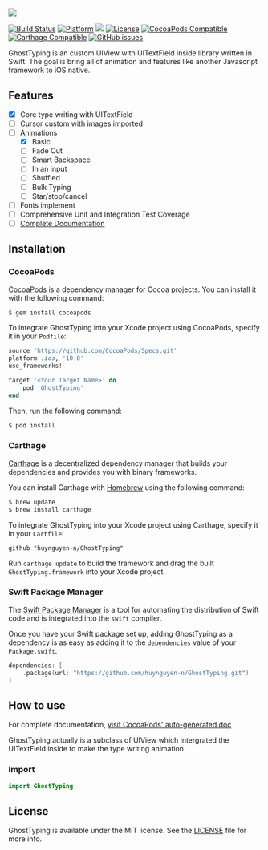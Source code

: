 #

<img src="https://raw.githubusercontent.com/huynguyen-n/GhostTyping/master/meta/repo_banner.png"/>

[![Build Status](https://travis-ci.com/huynguyen-n/GhostTyping.svg?branch=master?style=flat-square)](https://travis-ci.com/huynguyen-n/GhostTyping) [![Platform](https://img.shields.io/badge/platform-ios-green.svg?style=flat-square)](https://github.com/huynguyen-n/GhostTyping) [![](https://img.shields.io/badge/Swift-4.1-blue.svg?style=flat-square)](https://github.com/huynguyen-n/GhostTyping) [![License](https://img.shields.io/cocoapods/l/GhostTyping.svg?style=flat-square)](LICENSE) 
[![CocoaPods Compatible](https://img.shields.io/cocoapods/v/GhostTyping.svg?style=flat-square)](https://img.shields.io/cocoapods/v/GhostTyping.svg)
[![Carthage Compatible](https://img.shields.io/badge/Carthage-compatible-4BC51D.svg?style=flat-square)](https://github.com/Carthage/Carthage) [![GitHub issues](https://img.shields.io/github/issues/huynguyen-n/GhostTyping.svg?style=flat-square)](https://github.com/huynguyen-n/GhostTyping/issues)

GhostTyping is an custom UIView with UITextField inside library written in Swift. The goal is bring all of animation and features like another Javascript framework to iOS native.

## Features

- [x] Core type writing with UITextField
- [ ] Cursor custom with images imported
- [ ] Animations
  - [x] Basic
  - [ ] Fade Out
  - [ ] Smart Backspace
  - [ ] In an input
  - [ ] Shuffled
  - [ ] Bulk Typing
  - [ ] Star/stop/cancel
- [ ] Fonts implement
- [ ] Comprehensive Unit and Integration Test Coverage
- [ ] [Complete Documentation](https://ghosttyping.github.io/GhostTyping)

## Installation

### CocoaPods

[CocoaPods](https://cocoapods.org) is a dependency manager for Cocoa projects. You can install it with the following command:

```bash
$ gem install cocoapods
```

To integrate GhostTyping into your Xcode project using CocoaPods, specify it in your `Podfile`:

```ruby
source 'https://github.com/CocoaPods/Specs.git'
platform :ios, '10.0'
use_frameworks!

target '<Your Target Name>' do
    pod 'GhostTyping'
end
```

Then, run the following command:

```bash
$ pod install
```

### Carthage

[Carthage](https://github.com/Carthage/Carthage) is a decentralized dependency manager that builds your dependencies and provides you with binary frameworks.

You can install Carthage with [Homebrew](https://brew.sh/) using the following command:

```bash
$ brew update
$ brew install carthage
```

To integrate GhostTyping into your Xcode project using Carthage, specify it in your `Cartfile`:

```ogdl
github "huynguyen-n/GhostTyping"
```

Run `carthage update` to build the framework and drag the built `GhostTyping.framework` into your Xcode project.

### Swift Package Manager

The [Swift Package Manager](https://swift.org/package-manager/) is a tool for automating the distribution of Swift code and is integrated into the `swift` compiler.

Once you have your Swift package set up, adding GhostTyping as a dependency is as easy as adding it to the `dependencies` value of your `Package.swift`.

```swift
dependencies: [
    .package(url: "https://github.com/huynguyen-n/GhostTyping.git")
]
```

## How to use
For complete documentation, [visit CocoaPods' auto-generated doc](http://cocoadocs.org/docsets/GhostTyping/)

GhostTyping actually is a subclass of UIView which intergrated the UITextField inside to make the type writing animation.

### Import
```swift
import GhostTyping
```

## License

GhostTyping is available under the MIT license. See the [LICENSE](LICENSE) file for more info.



